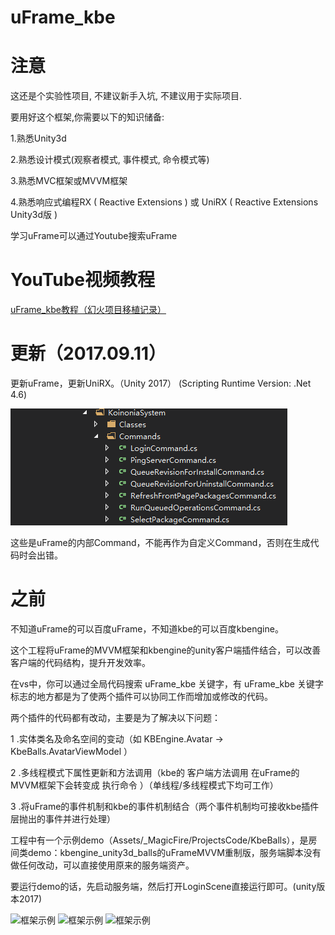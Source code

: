 # uFrame_kbe

注意 
==
这还是个实验性项目, 不建议新手入坑, 不建议用于实际项目.

要用好这个框架,你需要以下的知识储备:

1.熟悉Unity3d

2.熟悉设计模式(观察者模式, 事件模式, 命令模式等)

3.熟悉MVC框架或MVVM框架

4.熟悉响应式编程RX ( Reactive Extensions ) 或 UniRX ( Reactive Extensions Unity3d版 )

学习uFrame可以通过Youtube搜索uFrame



YouTube视频教程
==
[uFrame_kbe教程（幻火项目移植记录）](https://www.youtube.com/watch?v=U92KrtGQ5Mc&list=PLS2_hNFiin5IKlV_yDac1wAH_3L12Mk_N)



更新（2017.09.11）
==
更新uFrame，更新UniRX。（Unity 2017） (Scripting Runtime Version: .Net 4.6)

![框架示例](https://raw.githubusercontent.com/m969/uFrame_kbe/master/uFrame_kbe04.png)

这些是uFrame的内部Command，不能再作为自定义Command，否则在生成代码时会出错。

之前
==
不知道uFrame的可以百度uFrame，不知道kbe的可以百度kbengine。

这个工程将uFrame的MVVM框架和kbengine的unity客户端插件结合，可以改善客户端的代码结构，提升开发效率。

在vs中，你可以通过全局代码搜索 uFrame_kbe 关键字，有 uFrame_kbe 关键字标志的地方都是为了使两个插件可以协同工作而增加或修改的代码。

两个插件的代码都有改动，主要是为了解决以下问题：

1 .实体类名及命名空间的变动（如 KBEngine.Avatar -> KbeBalls.AvatarViewModel ）

2 .多线程模式下属性更新和方法调用（kbe的 客户端方法调用 在uFrame的MVVM框架下会转变成 执行命令 ）（单线程/多线程模式下均可工作）

3 .将uFrame的事件机制和kbe的事件机制结合（两个事件机制均可接收kbe插件层抛出的事件并进行处理）

工程中有一个示例demo（Assets/_MagicFire/ProjectsCode/KbeBalls），是房间类demo：kbengine_unity3d_balls的uFrameMVVM重制版，服务端脚本没有做任何改动，可以直接使用原来的服务端资产。

要运行demo的话，先启动服务端，然后打开LoginScene直接运行即可。(unity版本2017)

![框架示例](https://raw.githubusercontent.com/m969/uFrame_kbe/master/uFrame_kbe01.png)
![框架示例](https://raw.githubusercontent.com/m969/uFrame_kbe/master/uFrame_kbe02.png)
![框架示例](https://raw.githubusercontent.com/m969/uFrame_kbe/master/uFrame_kbe03.png)
